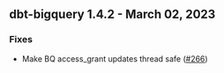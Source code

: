 ## dbt-bigquery 1.4.2 - March 02, 2023

### Fixes

- Make BQ access_grant updates thread safe ([#266](https://github.com/dbt-labs/dbt-bigquery/issues/266))
